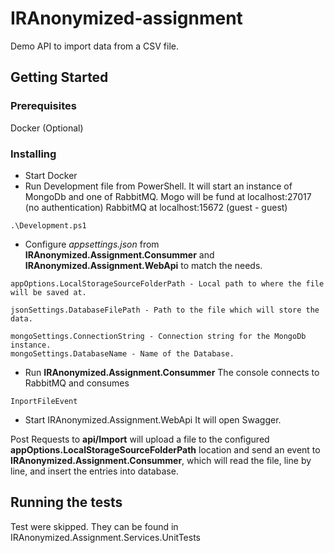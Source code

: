 # IRAnonymized-assignment

Demo API to import data from a CSV file.

## Getting Started

### Prerequisites

Docker (Optional) 

### Installing

* Start Docker
* Run Development file from PowerShell. 
It will start an instance of MongoDb and one of RabbitMQ.
Mogo will be fund at localhost:27017 (no authentication) 
RabbitMQ at localhost:15672 (guest - guest)

```
.\Development.ps1
```

* Configure *appsettings.json* from **IRAnonymized.Assignment.Consummer** and **IRAnonymized.Assignment.WebApi**
to match the needs. 
```
appOptions.LocalStorageSourceFolderPath - Local path to where the file will be saved at.

jsonSettings.DatabaseFilePath - Path to the file which will store the data.

mongoSettings.ConnectionString - Connection string for the MongoDb instance.
mongoSettings.DatabaseName - Name of the Database.
```

* Run **IRAnonymized.Assignment.Consummer** 
The console connects to RabbitMQ and consumes 

```
InportFileEvent
```

* Start IRAnonymized.Assignment.WebApi
It will open Swagger.

Post Requests to **api/Import** will upload a file to the configured **appOptions.LocalStorageSourceFolderPath** location and send an event to **IRAnonymized.Assignment.Consummer**, which will read the file, line by line, and insert the entries into database.

## Running the tests

Test were skipped. They can be found in IRAnonymized.Assignment.Services.UnitTests
